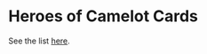 Heroes of Camelot Cards
=======================

See the list [here](http://sullerandras.github.io/heroes-of-camelot/).
